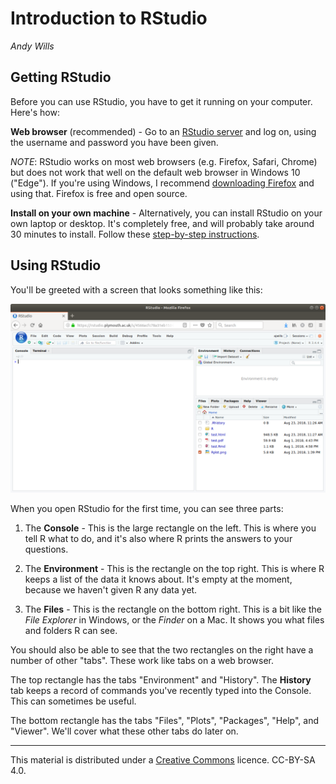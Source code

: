 # Introduction to RStudio
_Andy Wills_

## Getting RStudio
Before you can use RStudio, you have to get it running on your computer. Here's how:

**Web browser** (recommended) - Go to an <a href = "https://rstudio.plymouth.ac.uk" target = "blank">RStudio server</a> and log on, using the username and password you have been given. 

_NOTE_: RStudio works on most web browsers (e.g. Firefox, Safari, Chrome) but does not work that well on the default web browser in Windows 10 ("Edge"). If you're using Windows, I recommend [downloading Firefox](https://www.mozilla.org/en-US/firefox/new/) and using that. Firefox is free and open source.

**Install on your own machine** - Alternatively, you can install RStudio on your own laptop or desktop. It's completely free, and will probably take around 30 minutes to install. Follow these [step-by-step instructions](install-rstudio.md).

## Using RStudio
You'll be greeted with a screen that looks something like this:

![RStudio on first opening](pics/rstudio-new.png)

When you open RStudio for the first time, you can see three parts: 

1. The **Console** - This is the large rectangle on the left. This is where you tell R what to do, and it's also where R prints the answers to your questions. 

2. The **Environment** - This is the rectangle on the top right. This is where R keeps a list of the data it knows about. It's empty at the moment, because we haven't given R any data yet.

3. The **Files** - This is the rectangle on the bottom right. This is a bit like the _File Explorer_ in Windows, or the _Finder_ on a Mac. It shows you what files and folders R can see.

You should also be able to see that the two rectangles on the right have a number of other "tabs". These work like tabs on a web browser.  

The top rectangle has the tabs "Environment" and "History". The **History** tab keeps a record of commands you've recently typed into the Console. This can sometimes be useful.

The bottom rectangle has the tabs "Files", "Plots", "Packages", "Help", and "Viewer". We'll cover what these other tabs do later on. 

___

This material is distributed under a [Creative Commons](https://creativecommons.org/) licence. CC-BY-SA 4.0. 


